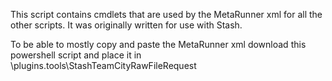 This script contains cmdlets that are used by the MetaRunner xml for all the other scripts. It was originally written for use with Stash.

To be able to mostly copy and paste the MetaRunner xml download this powershell script and place it in <TeamCityDataDirectory>\plugins\.tools\StashTeamCityRawFileRequest